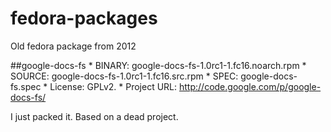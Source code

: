 # fedora-packages
Old fedora package from 2012


##google-docs-fs
    * BINARY: google-docs-fs-1.0rc1-1.fc16.noarch.rpm
    * SOURCE: google-docs-fs-1.0rc1-1.fc16.src.rpm
    * SPEC: google-docs-fs.spec
    * License: GPLv2.
    * Project URL: http://code.google.com/p/google-docs-fs/

I just packed it. Based on a dead project.
